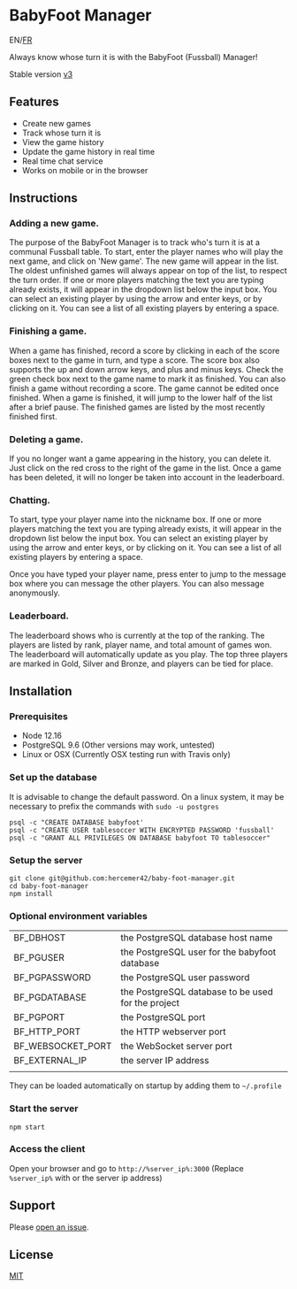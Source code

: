 # BabyFoot Manager
EN/[FR](readme_fr.md)

Always know whose turn it is with the BabyFoot (Fussball) Manager!

Stable version [v3](https://github.com/hercemer42/baby-foot-manager/tree/3)

## Features

* Create new games
* Track whose turn it is
* View the game history
* Update the game history in real time
* Real time chat service
* Works on mobile or in the browser

## Instructions

### Adding a new game.
The purpose of the BabyFoot Manager is to track who's turn it is at a communal Fussball table.
To start, enter the player names who will play the next game, and click on 'New game'.
The new game will appear in the list.
The oldest unfinished games will always appear on top of the list, to respect the turn order.
If one or more players matching the text you are typing already exists, it will appear in the dropdown list below the input box.
You can select an existing player by using the arrow and enter keys, or by clicking on it.
You can see a list of all existing players by entering a space.

### Finishing a game.
When a game has finished, record a score by clicking in each of the score boxes next to the game in turn, and type a score.
The score box also supports the up and down arrow keys, and plus and minus keys.
Check the green check box next to the game name to mark it as finished.  You can also finish a game without recording a score.
The game cannot be edited once finished.
When a game is finished, it will jump to the lower half of the list after a brief pause.  The finished games are listed by the most recently finished first.

### Deleting a game.
If you no longer want a game appearing in the history, you can delete it.  Just click on the red cross to the right of the game in the list.
Once a game has been deleted, it will no longer be taken into account in the leaderboard.

### Chatting.
To start, type your player name into the nickname box.
If one or more players matching the text you are typing already exists, it will appear in the dropdown list below the input box.
You can select an existing player by using the arrow and enter keys, or by clicking on it.
You can see a list of all existing players by entering a space.

Once you have typed your player name, press enter to jump to the message box where you can message the other players.
You can also message anonymously.

### Leaderboard.
The leaderboard shows who is currently at the top of the ranking.  The players are listed by rank, player name, and total amount of games won. The leaderboard will automatically update as you play.  The top three players are marked in Gold, Silver and Bronze, and players can be tied for place.

## Installation

### Prerequisites

  - Node 12.16
  - PostgreSQL 9.6 (Other versions may work, untested)
  - Linux or OSX (Currently OSX testing run with Travis only)
  
### Set up the database

It is advisable to change the default password.
On a linux system, it may be necessary to prefix the commands with ```sudo -u postgres```

```
psql -c "CREATE DATABASE babyfoot'
psql -c "CREATE USER tablesoccer WITH ENCRYPTED PASSWORD 'fussball'
psql -c "GRANT ALL PRIVILEGES ON DATABASE babyfoot TO tablesoccer"
```

### Setup the server

```
git clone git@github.com:hercemer42/baby-foot-manager.git
cd baby-foot-manager
npm install
```

### Optional environment variables

|                   |                                                         |
|-------------------|:--------------------------------------------------------|
| BF_DBHOST         | the PostgreSQL database host name                       |
| BF_PGUSER         | the PostgreSQL user for the babyfoot database           |
| BF_PGPASSWORD     | the PostgreSQL user password                            |
| BF_PGDATABASE     | the PostgreSQL database to be used for the project      |
| BF_PGPORT         | the PostgreSQL port                                     |
| BF_HTTP_PORT      | the HTTP webserver port                                 |
| BF_WEBSOCKET_PORT | the WebSocket server port                               |
| BF_EXTERNAL_IP    | the server IP address                                   |
|                   |                                                         |

They can be loaded automatically on startup by adding them to ```~/.profile```

### Start the server
```npm start```

### Access the client
Open your browser and go to ```http://%server_ip%:3000``` (Replace ```%server_ip%``` with or the server ip address)

## Support

Please [open an issue](https://github.com/hercemer42/baby-foot-manager/issues/new).

## License

[MIT](LICENSE.md)